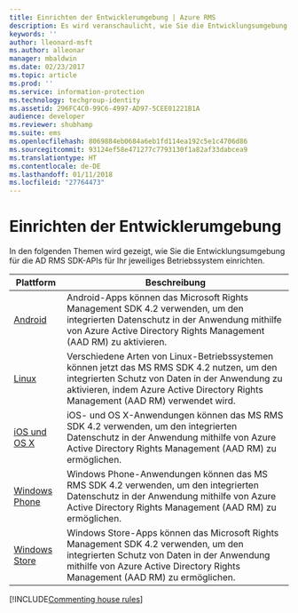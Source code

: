 ```yaml
---
title: Einrichten der Entwicklerumgebung | Azure RMS
description: Es wird veranschaulicht, wie Sie die Entwicklungsumgebung für die AD RMS SDK-APIs für Ihr jeweiliges Betriebssystem einrichten.
keywords: ''
author: lleonard-msft
ms.author: alleonar
manager: mbaldwin
ms.date: 02/23/2017
ms.topic: article
ms.prod: ''
ms.service: information-protection
ms.technology: techgroup-identity
ms.assetid: 296FC4C0-99C6-4997-AD97-5CEE01221B1A
audience: developer
ms.reviewer: shubhamp
ms.suite: ems
ms.openlocfilehash: 8069884eb0684a6eb1fd114ea192c5e1c4706d86
ms.sourcegitcommit: 93124ef58e471277c7793130f1a82af33dabcea9
ms.translationtype: HT
ms.contentlocale: de-DE
ms.lasthandoff: 01/11/2018
ms.locfileid: "27764473"
---
```

# <a name="setup-developer-environment"></a>Einrichten der Entwicklerumgebung

In den folgenden Themen wird gezeigt, wie Sie die Entwicklungsumgebung für die AD RMS SDK-APIs für Ihr jeweiliges Betriebssystem einrichten.

|Plattform | Beschreibung|
|------|------------|
|[Android](android-sdk.md)| Android-Apps können das Microsoft Rights Management SDK 4.2 verwenden, um den integrierten Datenschutz in der Anwendung mithilfe von Azure Active Directory Rights Management (AAD RM) zu aktivieren.|
|[Linux](linux-setup.md)|Verschiedene Arten von Linux-Betriebssystemen können jetzt das MS RMS SDK 4.2 nutzen, um den integrierten Schutz von Daten in der Anwendung zu aktivieren, indem Azure Active Directory Rights Management (AAD RM) verwendet wird.|
|[iOS und OS X](ios-sdk.md)|iOS- und OS X-Anwendungen können das MS RMS SDK 4.2 verwenden, um den integrierten Datenschutz in der Anwendung mithilfe von Azure Active Directory Rights Management (AAD RM) zu ermöglichen.|
|[Windows Phone](windows-phone-apps.md)|Windows Phone-Anwendungen können das MS RMS SDK 4.2 verwenden, um den integrierten Datenschutz in der Anwendung mithilfe von Azure Active Directory Rights Management (AAD RM) zu ermöglichen.|
|[Windows Store](winrt-sdk.md)|Windows Store-Apps können das Microsoft Rights Management SDK 4.2 verwenden, um den integrierten Schutz von Daten in der Anwendung mithilfe von Azure Active Directory Rights Management (AAD RM) zu ermöglichen.|


[!INCLUDE[Commenting house rules](../includes/houserules.md)]
